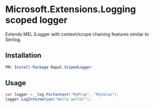 # Microsoft.Extensions.Logging scoped logger

Extends MEL ILogger with context/scope chaining features similar to Serilog.

## Installation

```powershell 
PM> Install-Package Rapal.ScopedLogger
```

## Usage

```csharp
var logger = _log.ForContext("MyProp", "MyValue");
logger.LogInformation("Hello world!");
```